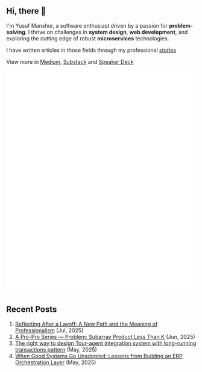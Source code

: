 ## Hi, there 👋

I'm Yusuf Manshur, a software enthusiast driven by a passion for **problem-solving**. I thrive on challenges in **system design**, **web development**, and exploring the cutting edge of robust **microservices** technologies.

I have written articles in those fields through my professional [stories](#recent-posts)

View more in [Medium](https://medium.com/@ymanshur), [Substack](https://substack.com/@yusufmanshur869537) and [Speaker Deck](https://speakerdeck.com/ymanshur)

<!--[![LeetCode user ymanshur](https://img.shields.io/badge/dynamic/json?style=for-the-badge&labelColor=black&color=%23ffa116&label=Solved&query=solvedOverTotal&url=https%3A%2F%2Fleetcode-badge.vercel.app%2Fapi%2Fusers%2Fymanshur&logo=leetcode&logoColor=yellow)](https://leetcode.com/ymanshur/)-->
<!--[![Medium](https://img.shields.io/badge/Medium-12100E?style=for-the-badge&logo=medium&logoColor=white)](https://medium.com/@ymanshur)-->

<!--
<p align="left">
<a href="https://github.com/ymanshur">
  <img height="180em" src="https://github-readme-stats-eight-theta.vercel.app/api?username=ymanshur&show_icons=true&theme=algolia&include_all_commits=true&count_private=true"/>
  <img height="180em" src="https://github-readme-stats-eight-theta.vercel.app/api/top-langs/?username=ymanshur&layout=compact&langs_count=8&theme=algolia"/>
</a>
</p>
-->
![](https://github.com/ymanshur/github-stats/blob/master/generated/overview.svg)
![](https://github.com/ymanshur/github-stats/blob/master/generated/languages.svg) 

## Recent Posts

1. [Reflecting After a Layoff: A New Path and the Meaning of Professionalism](https://open.substack.com/pub/yusufmanshur869537/p/reflecting-after-a-layoff-a-new-path?r=1u2s5s&utm_campaign=post&utm_medium=web&showWelcomeOnShare=false) (Jul, 2025)
2. [A Pro-Pro Series — Problem: Subarray Product Less Than K](https://medium.com/@ymanshur/a-pro-pro-series-problem-subarray-product-less-than-k-c71ce31a21aa) (Jun, 2025)
3. [The right way to design Tour-agent integration system with long-running transactions pattern](https://medium.com/@ymanshur/the-right-way-to-design-a-clustered-ecosystem-with-the-choreography-architecture-approach-9d673e44b07b) (May, 2025)
4. [When Good Systems Go Unadopted: Lessons from Building an ERP Orchestration Layer](https://medium.com/@ymanshur/when-good-systems-go-unadopted-lessons-from-building-an-erp-orchestration-layer-2695c238daf4) (May, 2025)
   
<!--
**ymanshur/ymanshur** is a ✨ _special_ ✨ repository because its `README.md` (this file) appears on your GitHub profile.

Here are some ideas to get you started:

- 🔭 I’m currently working on ...
- 🌱 I’m currently learning ...
- 👯 I’m looking to collaborate on ...
- 🤔 I’m looking for help with ...
- 💬 Ask me about ...
- 📫 How to reach me: ...
- 😄 Pronouns: ...
- ⚡ Fun fact: ...
-->
